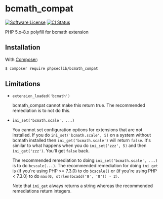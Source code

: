 # bcmath_compat

[![Software License][ico-license]](LICENSE.md)
[![CI Status](https://github.com/phpseclib/bcmath_compat/actions/workflows/ci.yml/badge.svg?branch=master&event=push "CI Status")](https://github.com/phpseclib/bcmath_compat/actions/workflows/ci.yml?query=branch%3Amaster)

PHP 5.x-8.x polyfill for bcmath extension

## Installation

With [Composer](https://getcomposer.org/):

```bash
$ composer require phpseclib/bcmath_compat
```

## Limitations

- `extension_loaded('bcmath')`

  bcmath_compat cannot make this return true. The recommended remediation is to not do this.

- `ini_set('bcmath.scale', ...)`

  You cannot set configuration options for extensions that are not installed. If you do `ini_set('bcmath.scale', 5)` on a system without bcmath installed then `ini_get('bcmath.scale')` will return `false`. It's similar to what happens when you do `ini_set('zzz', 5)` and then `ini_get('zzz')`. You'll get `false` back.

  The recommended remediation to doing `ini_set('bcmath.scale', ...)` is to do `bcscale(...)`. The recommended remediation for doing `ini_get` is (if you're using PHP >= 7.3.0) to do `bcscale()` or (if you're using PHP < 7.3.0) to do `max(0, strlen(bcadd('0', '0')) - 2)`.

  Note that `ini_get` always returns a string whereas the recommended remediations return integers.

[ico-version]: https://img.shields.io/packagist/v/phpseclib/bcmath_compat.svg?style=flat-square
[ico-license]: https://img.shields.io/badge/license-MIT-brightgreen.svg?style=flat-square
[ico-travis]: https://img.shields.io/travis/phpseclib/bcmath_compat/master.svg?style=flat-square
[ico-scrutinizer]: https://img.shields.io/scrutinizer/coverage/g/phpseclib/bcmath_compat.svg?style=flat-square
[ico-code-quality]: https://img.shields.io/scrutinizer/g/phpseclib/bcmath_compat.svg?style=flat-square
[ico-downloads]: https://img.shields.io/packagist/dt/phpseclib/bcmath_compat.svg?style=flat-square

[link-packagist]: https://packagist.org/packages/phpseclib/bcmath_compat
[link-travis]: https://travis-ci.org/phpseclib/bcmath_compat
[link-scrutinizer]: https://scrutinizer-ci.com/g/phpseclib/bcmath_compat/code-structure
[link-code-quality]: https://scrutinizer-ci.com/g/phpseclib/bcmath_compat
[link-downloads]: https://packagist.org/packages/phpseclib/bcmath_compat
